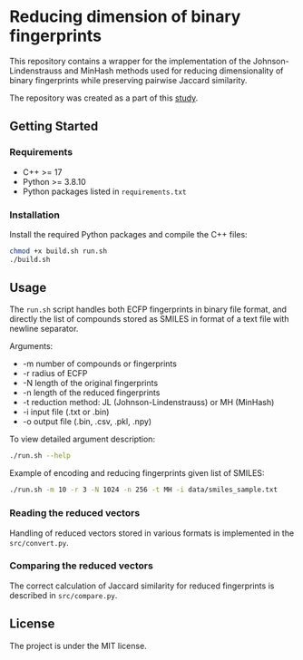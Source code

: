 # Reducing dimension of binary fingerprints
This repository contains a wrapper for the implementation of the Johnson-Lindenstrauss and MinHash methods used for reducing dimensionality of binary fingerprints while preserving pairwise Jaccard similarity.

The repository was created as a part of this [study](url).

## Getting Started
### Requirements
- C++ >= 17
- Python >= 3.8.10
- Python packages listed in `requirements.txt`

### Installation
Install the required Python packages and compile the C++ files:
```sh
chmod +x build.sh run.sh
./build.sh
```

## Usage
The `run.sh` script handles both ECFP fingerprints in binary file format, and directly the list of compounds stored as SMILES in format of a text file with newline separator.

Arguments:
- -m number of compounds or fingerprints
- -r radius of ECFP
- -N length of the original fingerprints
- -n length of the reduced fingerprints
- -t reduction method: JL (Johnson-Lindenstrauss) or MH (MinHash)
- -i input file (.txt or .bin)
- -o output file (.bin, .csv, .pkl, .npy)

To view detailed argument description:
```sh
./run.sh --help
```
Example of encoding and reducing fingerprints given list of SMILES:
```sh
./run.sh -m 10 -r 3 -N 1024 -n 256 -t MH -i data/smiles_sample.txt
```

### Reading the reduced vectors
Handling of reduced vectors stored in various formats is implemented in the `src/convert.py`.

### Comparing the reduced vectors
The correct calculation of Jaccard similarity for reduced fingerprints is described in `src/compare.py`.

## License
The project is under the MIT license.